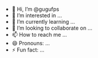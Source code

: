 - 👋 Hi, I’m @gugufps
- 👀 I’m interested in ...
- 🌱 I’m currently learning ...
- 💞️ I’m looking to collaborate on ...
- 📫 How to reach me ...
- 😄 Pronouns: ...
- ⚡ Fun fact: ...

<!---
gugufps/gugufps is a ✨ special ✨ repository because its `README.md` (this file) appears on your GitHub profile.
You can click the Preview link to take a look at your changes.
--->
